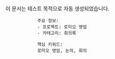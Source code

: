 이 문서는 테스트 목적으로 자동 생성되었습니다.
                
                주요 정보:
                - 프로젝트: 로미오 영업
                - 카테고리: 회의록
                
                핵심 키워드:
                로미오 영업, 논의, 회의